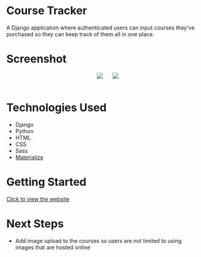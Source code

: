 # Course Tracker
A Django application where authenticated users can input courses they've purchased so they can keep track of them all in one place.

# Screenshot

<div align="center">
  <pre>
   <img src="https://i.imgur.com/RWEXMsf.png" />&nbsp;&nbsp;&nbsp;<img src="https://i.imgur.com/7u7Bbr6.png"/>
  </pre>
</div>

# Technologies Used

- Django
- Python
- HTML
- CSS
- Sass
- [Materialize](https://materializecss.com/getting-started.html)

# Getting Started

[Click to view the website](https://coursetracker-9cf43033d5b8.herokuapp.com/)

# Next Steps

- Add image upload to the courses so users are not limited to using images that are hosted online